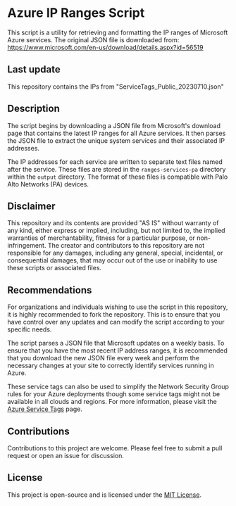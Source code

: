 # Azure IP Ranges Script

This script is a utility for retrieving and formatting the IP ranges of Microsoft Azure services. 
The original JSON file is downloaded from: https://www.microsoft.com/en-us/download/details.aspx?id=56519

## Last update
This repository contains the IPs from "ServiceTags_Public_20230710.json"

## Description

The script begins by downloading a JSON file from Microsoft's download page that contains the latest IP ranges for all Azure services. It then parses the JSON file to extract the unique system services and their associated IP addresses.

The IP addresses for each service are written to separate text files named after the service. These files are stored in the `ranges-services-pa` directory within the `output` directory. The format of these files is compatible with Palo Alto Networks (PA) devices.

## Disclaimer

This repository and its contents are provided "AS IS" without warranty of any kind, either express or implied, including, but not limited to, the implied warranties of merchantability, fitness for a particular purpose, or non-infringement. The creator and contributors to this repository are not responsible for any damages, including any general, special, incidental, or consequential damages, that may occur out of the use or inability to use these scripts or associated files.

## Recommendations

For organizations and individuals wishing to use the script in this repository, it is highly recommended to fork the repository. This is to ensure that you have control over any updates and can modify the script according to your specific needs.

The script parses a JSON file that Microsoft updates on a weekly basis. To ensure that you have the most recent IP address ranges, it is recommended that you download the new JSON file every week and perform the necessary changes at your site to correctly identify services running in Azure.

These service tags can also be used to simplify the Network Security Group rules for your Azure deployments though some service tags might not be available in all clouds and regions. For more information, please visit the [Azure Service Tags](http://aka.ms/servicetags) page.

## Contributions

Contributions to this project are welcome. Please feel free to submit a pull request or open an issue for discussion.

## License

This project is open-source and is licensed under the [MIT License](LICENSE).